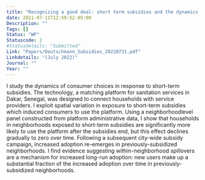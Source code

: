 ```yaml
---
title: "Recognizing a good deal: short term subsidies and the dynamics of consumer choices"
date: 2021-07-11T12:59:52-05:00
Description: ""
Tags: []
Status: "WP"
Statuscode: 2
#Statusdetails: "Submitted"
Link: "Papers/Deutschmann_Subsidies_20220731.pdf"
Linkdetails: "(July 2022)"
Journal: ""
Year: ""
---
```


I study the dynamics of consumer choices in response to short-term subsidies. The
technology, a matching platform for sanitation services in Dakar, Senegal, was designed
to connect households with service providers. I exploit spatial variation in exposure to
short-term subsidies which induced consumers to use the platform. Using a neighborhoodlevel
panel constructed from platform administrative data, I show that households in
neighborhoods exposed to short-term subsidies are significantly more likely to use the
platform after the subsidies end, but this effect declines gradually to zero over time.
Following a subsequent city-wide subsidy campaign, increased adoption re-emerges in
previously-subsidized neighborhoods. I find evidence suggesting within-neighborhood
spillovers are a mechanism for increased long-run adoption: new users make up a substantial
fraction of the increased adoption over time in previously-subsidized neighborhoods.